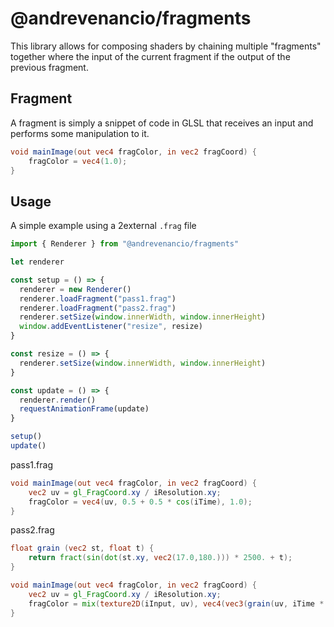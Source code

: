 # @andrevenancio/fragments

This library allows for composing shaders by chaining multiple "fragments" together where the input of the current fragment if the output of the previous fragment.

## Fragment

A fragment is simply a snippet of code in GLSL that receives an input and performs some manipulation to it.

```glsl
void mainImage(out vec4 fragColor, in vec2 fragCoord) {
    fragColor = vec4(1.0);
}
```

## Usage

A simple example using a 2external `.frag` file

```javascript
import { Renderer } from "@andrevenancio/fragments"

let renderer

const setup = () => {
  renderer = new Renderer()
  renderer.loadFragment("pass1.frag")
  renderer.loadFragment("pass2.frag")
  renderer.setSize(window.innerWidth, window.innerHeight)
  window.addEventListener("resize", resize)
}

const resize = () => {
  renderer.setSize(window.innerWidth, window.innerHeight)
}

const update = () => {
  renderer.render()
  requestAnimationFrame(update)
}

setup()
update()
```

pass1.frag

```glsl
void mainImage(out vec4 fragColor, in vec2 fragCoord) {
    vec2 uv = gl_FragCoord.xy / iResolution.xy;
    fragColor = vec4(uv, 0.5 + 0.5 * cos(iTime), 1.0);
}
```

pass2.frag

```glsl
float grain (vec2 st, float t) {
    return fract(sin(dot(st.xy, vec2(17.0,180.))) * 2500. + t);
}

void mainImage(out vec4 fragColor, in vec2 fragCoord) {
    vec2 uv = gl_FragCoord.xy / iResolution.xy;
    fragColor = mix(texture2D(iInput, uv), vec4(vec3(grain(uv, iTime * 0.5)), 1.0), 0.04);
}
```
